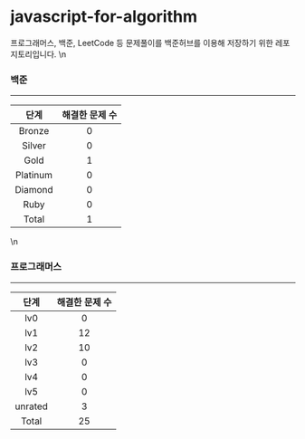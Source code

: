 
# javascript-for-algorithm

프로그래머스, 백준, LeetCode 등 문제풀이를 백준허브를 이용해 저장하기 위한 레포지토리입니다.
\n
  ### 백준
  ---
  |   단계   | 해결한 문제 수 |
  | :------: | :------------: |
  |  Bronze  |       0        |
  |  Silver  |       0        |
  |   Gold   |       1          |
  | Platinum |       0      |
  | Diamond  |       0       |
  |   Ruby   |       0          |
  |  Total   |       1         |
  \n
  ### 프로그래머스
  ---
  |   단계   | 해결한 문제 수 |
  | :------: | :------------:           |
  |   lv0    |       0        |
  |   lv1    |       12        |
  |   lv2    |       10        |
  |   lv3    |       0        |
  |   lv4    |       0        |
  |   lv5    |       0        |
  |  unrated |       3    |
  |  Total   |       25           |
  